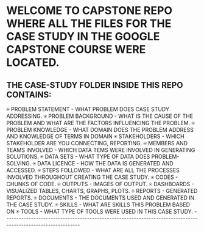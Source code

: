 <H1> WELCOME TO CAPSTONE REPO WHERE ALL THE FILES FOR THE CASE STUDY IN THE GOOGLE CAPSTONE COURSE WERE LOCATED. </H1>
<H2> THE CASE-STUDY FOLDER INSIDE THIS REPO CONTAINS: </H2>
<list>
⍟ PROBLEM STATEMENT - WHAT PROBLEM DOES CASE STUDY ADDRESSING.
⍟ PROBLEM BACKGROUND - WHAT IS THE CAUSE OF THE PROBLEM AND WHAT ARE THE FACTORS INFLUENCING THE PROBLEM.
⍟ PROBLEM KNOWLEDGE - WHAT DOMAIN DOES THE PROBLEM ADDRESS AND KNOWLEDGE OF TERMS IN DOMAIN
⍟ STAKEHOLDERS - WHICH STAKEHOLDER ARE YOU CONNECTING, REPORTING.
⍟ MEMBERS AND TEAMS INVOLVED - WHICH DATA TEMS WERE INVOLVED IN GENERATING SOLUTIONS.
⍟ DATA SETS - WHAT TYPE OF DATA DOES PROBLEM-SOLVING.
⍟ DATA LICENCE - HOW THE DATA IS GENERATED AND ACCESSED.
⍟ STEPS FOLLOWED - WHAT ARE ALL THE PROCESSES INVOLVED THROUGHOUT CREATING THE CASE STUDY.
⍟ CODES - CHUNKS OF CODE.
⍟ OUTPUTS - IMAGES OF OUTPUT.
⍟ DASHBOARDS - VISUALIZED TABLES, CHARTS, GRAPHS, PLOTS.
⍟ REPORTS - GENERATED REPORTS.
⍟ DOCUMENTS - THE DOCUMENTS USED AND GENERATED IN THE CASE STUDY.
⍟ SKILLS - WHAT ARE SKILLS THIS PROBLEM BASED ON
⍟ TOOLS - WHAT TYPE OF TOOLS WERE USED IN THIS CASE STUDY.
</list>
-------------------------------------------------------------------------------------------------------------
